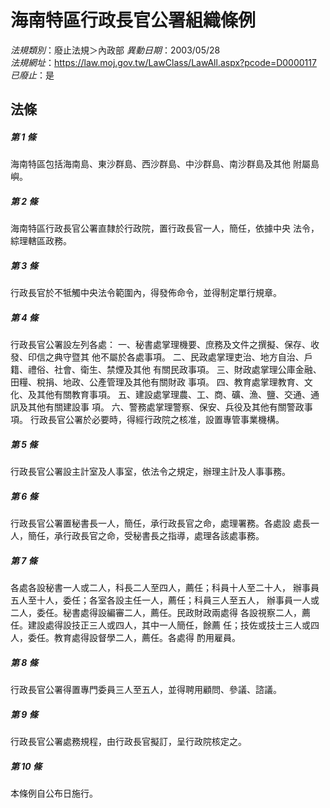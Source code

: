 # 海南特區行政長官公署組織條例

*法規類別*：廢止法規＞內政部
*異動日期*：2003/05/28  
*法規網址*：https://law.moj.gov.tw/LawClass/LawAll.aspx?pcode=D0000117
*已廢止*：是


## 法條
##### 第 1 條
海南特區包括海南島、東沙群島、西沙群島、中沙群島、南沙群島及其他
附屬島嶼。

##### 第 2 條
海南特區行政長官公署直隸於行政院，置行政長官一人，簡任，依據中央
法令，綜理轄區政務。

##### 第 3 條
行政長官於不牴觸中央法令範圍內，得發佈命令，並得制定單行規章。

##### 第 4 條
行政長官公署設左列各處：
一、秘書處掌理機要、庶務及文件之撰擬、保存、收發、印信之典守暨其
    他不屬於各處事項。
二、民政處掌理吏治、地方自治、戶籍、禮俗、社會、衛生、禁煙及其他
    有關民政事項。
三、財政處掌理公庫金融、田糧、稅捐、地政、公產管理及其他有關財政
    事項。
四、教育處掌理教育、文化、及其他有關教育事項。
五、建設處掌理農、工、商、礦、漁、鹽、交通、通訊及其他有關建設事
    項。
六、警務處掌理警察、保安、兵役及其他有關警政事項。
行政長官公署於必要時，得經行政院之核准，設置專管事業機構。


##### 第 5 條
行政長官公署設主計室及人事室，依法令之規定，辦理主計及人事事務。

##### 第 6 條
行政長官公署置秘書長一人，簡任，承行政長官之命，處理署務。各處設
處長一人，簡任，承行政長官之命，受秘書長之指導，處理各該處事務。

##### 第 7 條
各處各設秘書一人或二人，科長二人至四人，薦任；科員十人至二十人，
辦事員五人至十人，委任；各室各設主任一人，薦任；科員三人至五人，
辦事員一人或二人，委任。秘書處得設編審二人，薦任。民政財政兩處得
各設視察二人，薦任。建設處得設技正三人或四人，其中一人簡任，餘薦
任；技佐或技士三人或四人，委任。教育處得設督學二人，薦任。各處得
酌用雇員。

##### 第 8 條
行政長官公署得置專門委員三人至五人，並得聘用顧問、參議、諮議。

##### 第 9 條
行政長官公署處務規程，由行政長官擬訂，呈行政院核定之。

##### 第 10 條
本條例自公布日施行。


